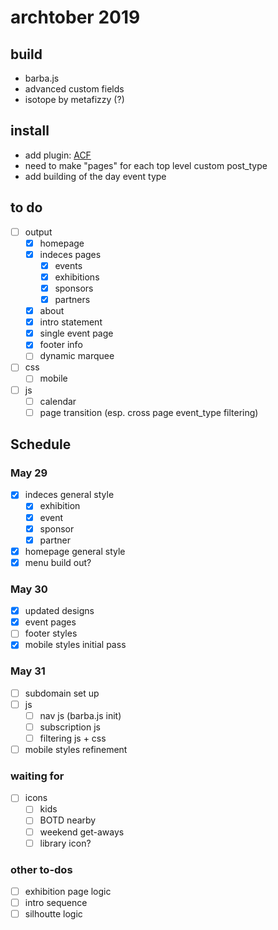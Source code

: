 # archtober 2019

## build
- barba.js
- advanced custom fields
- isotope by metafizzy (?)

## install
- add plugin: [ACF](https://www.advancedcustomfields.com/)
- need to make "pages" for each top level custom post_type
- add building of the day event type

## to do
- [ ] output
	- [x] homepage
	- [x] indeces pages
		- [x] events
		- [x] exhibitions
		- [x] sponsors
		- [x] partners
	- [x] about
	- [x] intro statement
	- [x] single event page
	- [x] footer info
	- [ ] dynamic marquee
- [ ] css
	- [ ] mobile
- [ ] js
	- [ ] calendar
	- [ ] page transition (esp. cross page event_type filtering)

## Schedule
### May 29
- [x] indeces general style
	- [x] exhibition
	- [x] event
	- [x] sponsor
	- [x] partner
- [x] homepage general style
- [x] menu build out?

### May 30 
- [x] updated designs
- [x] event pages
- [ ] footer styles
- [x] mobile styles initial pass

### May 31
- [ ] subdomain set up
- [ ] js
	- [ ] nav js (barba.js init)
	- [ ] subscription js
	- [ ] filtering js + css
- [ ] mobile styles refinement

### waiting for 
- [ ] icons
	- [ ] kids
	- [ ] BOTD nearby
	- [ ] weekend get-aways
	- [ ] library icon? 

### other to-dos
- [ ] exhibition page logic
- [ ] intro sequence
- [ ] silhoutte logic